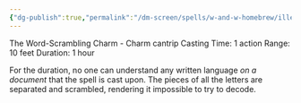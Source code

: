 ```yaml
---
{"dg-publish":true,"permalink":"/dm-screen/spells/w-and-w-homebrew/illegibilus/"}
---
```


The Word-Scrambling Charm - Charm cantrip 
Casting Time: 1 action 
Range: 10 feet 
Duration: 1 hour 

For the duration, no one can understand any written language *on a document* that the spell is cast upon. The pieces of all the letters are separated and scrambled, rendering it impossible to try to decode.